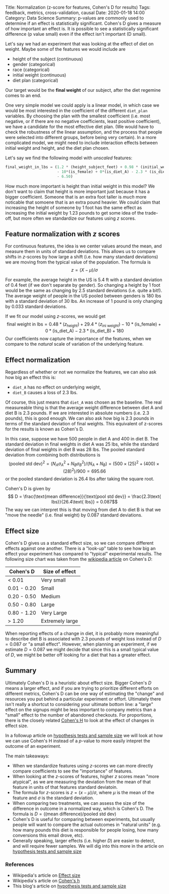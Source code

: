 Title: Normalization (z-score for features, Cohen's D for results) 
Tags: feedback, metrics, cross-validation, causal
Date: 2020-01-18 14:00
Category: Data Science
Summary: p-values are commonly used to determine if an effect is statistically significant. Cohen's D gives a measure of how important an effect is. It is possible to see a statistically significant difference (p value small) even if the effect isn't important (D small).


Let's say we had an experiment that was looking at the effect of diet on weight. Maybe some of the features we would include are

- height of the subject (continuous)
- gender (categorical)
- race (categorical)
- initial weight (continuous)
- diet plan (categorical)

Our target would be the **final weight** of our subject, after the diet regemine comes to an end.

One very simple model we could apply is a linear model, in which case we would be most interested in the coefficient of the different `diet_plan` variables. By choosing the plan with the smallest coefficient (i.e. most negative, or if there are no negative coefficients, least positive coefficient), we have a candidate for the most effective diet plan. (We would have to check the robustness of the linear assumption, and the process that people were selected into different groups, before being very certain). In a more complicated model, we might need to include interaction effects between initial weight and height, and the diet plan chosen.

Let's say we find the following model with _unscaled_ features:
```python
final_weight_in_lbs = (1.2 * (height_subject_feet) + 0.98 * (initial_weight_in_lbs) 
                       - 10*(is_female) + 0*(is_diet_A) - 2.3 * (is_diet_B) 
                       - 6.50)
```
How much more important is height than initial weight in this model? We don't want to claim that height is more important just because it has a bigger coefficient. Someone that is an extra foot taller is _much_ more noticable that somoene that is an extra pound heavier. We could claim that increasing the height of someone by 1 foot has the same effect as increasing the initial weight by 1.23 pounds to get some idea of the trade-off, but more often we standardize our features using $z$ scores.

## Feature normalization with $z$ scores

For continuous features, the idea is we center values around the mean, and measure them in units of standard deviations. This allows us to compare shifts in $z$-scores by how large a shift (i.e. how many standard deviations) we are moving from the typical value of the population. The formula is
$$z = (X - \mu)/\sigma$$

For example, the average height in the US is 5.4 ft with a standard deviation of 0.4 feet (if we don't separate by gender). So changing a height by 1 foot would be the same as changing by 2.5 standard deviations (i.e. quite a bit!). The average weight of people in the US pooled between genders is 180 lbs with a standard deviation of 30 lbs. An increase of 1 pound is only changing by 0.033 standard deviations.

If we fit our model using $z$-scores, we would get
$$\text{final weight in lbs} = 0.48*(z_{\text{height}}) + 29.4*(z_{\text{ini weight}}) - 10*(\text{is_female}) + 0*(\text{is_diet_A}) - 2.3*(\text{is_diet_B}) + 180$$
Our coefficients now capture the importance of the features, when we compare to the _natural_ scale of variation of the underlying feature.

## Effect normalization

Regardless of whether or not we normalize the features, we can also ask how big an effect this is:

- `diet_A` has no effect on underlying weight,
- `diet_B` causes a loss of 2.3 lbs.

Of course, this just means that `diet_A` was chosen as the baseline. The real measureable thing is that the average weight difference between diet A and diet B is 2.3 pounds. If we are interested in absolute numbers (i.e. 2.3 pounds), this is good enough. We can also ask how big is 2.3 pounds in terms of the standard deviation of final weights. This equivalent of z-scores for the results is known as Cohen's D.

In this case, suppose we have 500 people in diet A and 400 in diet B. The standard deviation in final weights in diet A was 25 lbs, while the standard deviation of final weights in diet B was 28 lbs. The pooled standard deviation from combining both distributions is
$$(\text{pooled std dev})^2 = (N_A \sigma_A^2 + N_B \sigma_B^2)/(N_A + N_B) = (500\times(25)^2 + (400)\times(28)^2)/900 = 695.66$$
or the pooled standard deviation is 26.4 lbs after taking the square root.

Cohen's D is given by
$$ D = \frac{\text{mean difference}}{\text{pool std dev}} = \frac{2.3\text{ lbs}}{26.4\text{ lbs}} = 0.087$$
The way we can interpret this is that moving from diet A to diet B is that we "move the needle" (i.e. final weight) by 0.087 standard deviations.

## Effect size

Cohen's D gives us a standard effect size, so we can compare different effects against one another. There is a "look-up" table to see how big an effect your experiment has compared to "typical" experimental results. The following size chart was taken from the [wikipedia article](https://en.wikipedia.org/wiki/Effect_size#Cohen's_d) on Cohen's $D$:

| Cohen's D | Size of effect | 
| --- | --- |
| < 0.01 | Very small |
| 0.01 - 0.20 | Small | 
| 0.20 - 0.50 | Medium |
| 0.50 - 0.80 | Large |
| 0.80 - 1.20 | Very Large |
| > 1.20 | Extremely large |

When reporting effects of a change in diet, it is probably more meaningful to describe diet B is associated with 2.3 pounds of weight loss instead of $D = 0.087$ or "a small effect". However, when planning an experiment, if we estimate $D = 0.087$ we might decide that since this is a small typical value of $D$, we might be better off looking for a diet that has a greater effect.

## Summary

Ultimately Cohen's D is a heuristic about effect size. Bigger Cohen's $D$ means a larger effect, and if you are trying to prioritize different efforts on different metrics, Cohen's D can be one way of estimating the "change" and resources you put behind a particular experiment or effort. Ultimately there isn't really a shortcut to considering your ultimate bottom line: a "large" effect on the signups might be less important to company metrics than a "small" effect to the number of abandoned checkouts. For proportions, there is the closely related [Cohen's H](https://en.wikipedia.org/wiki/Cohen%27s_h) to look at the effect of changes in effect size.

In a followup article on [hypothesis tests and sample size](nbht.md) we will look at how we can use Cohen's H instead of a $p$-value to more easily intepret the outcome of an experiment.

The main takeaways:

- When we standardize features using $z$-scores we can more directly compare coefficients to see the "importance" of features.
- When looking at the $z$-scores of features, higher $z$ scores mean "more atypical", as we are measuring the deviation from the mean of that feature in units of that features standard deviatoin.
- The formula for $z$-scores is $z = (x - \mu)/\sigma$, where $\mu$ is the mean of the feature and $\sigma$ is the standard deviation.
- When comparing two treatments, we can assess the size of the difference in outcome in a normalized way, which is Cohen's D. The formula is $D = (\text{(mean difference)}/\text{pooled std dev})$
- Cohen's D is useful for comparing between experiments, but usually people will want to compare the actual outcomes in "natural units" (e.g. how many pounds this diet is responsible for people losing, how many conversions this email drove, etc).
- Generally speaking, larger effects (i.e. higher $D$) are easier to detect, and will require fewer samples. We will dig into this more in the article on [hypothesis tests and sample size](nbht.md)

### References

- Wikipedia's article on [Effect size](https://en.wikipedia.org/wiki/Effect_size#Cohen's_d)
- Wikipedia's article on [Cohen's h](https://en.wikipedia.org/wiki/Cohen%27s_h)
- This blog's article on [hypothesis tests and sample size](nbht.md)


 
